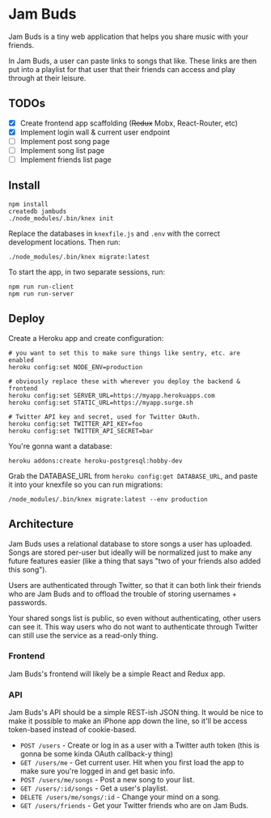 # Jam Buds

Jam Buds is a tiny web application that helps you share music with your friends.

In Jam Buds, a user can paste links to songs that like. These links are then put into a playlist for that user that their friends can access and play through at their leisure.

## TODOs

- [x] Create frontend app scaffolding (~~Redux~~ Mobx, React-Router, etc)
- [x] Implement login wall & current user endpoint
- [ ] Implement post song page
- [ ] Implement song list page
- [ ] Implement friends list page

## Install

```
npm install
createdb jambuds
./node_modules/.bin/knex init
```

Replace the databases in `knexfile.js` and `.env` with the correct development locations. Then run:

```
./node_modules/.bin/knex migrate:latest
```

To start the app, in two separate sessions, run:

```
npm run run-client
npm run run-server
```

## Deploy

Create a Heroku app and create configuration:

```
# you want to set this to make sure things like sentry, etc. are enabled
heroku config:set NODE_ENV=production

# obviously replace these with wherever you deploy the backend & frontend
heroku config:set SERVER_URL=https://myapp.herokuapps.com
heroku config:set STATIC_URL=https://myapp.surge.sh

# Twitter API key and secret, used for Twitter OAuth.
heroku config:set TWITTER_API_KEY=foo
heroku config:set TWITTER_API_SECRET=bar
```

You're gonna want a database:

```
heroku addons:create heroku-postgresql:hobby-dev
```

Grab the DATABASE_URL from `heroku config:get DATABASE_URL`, and paste it into your knexfile so you can run migrations:

```
/node_modules/.bin/knex migrate:latest --env production
```

## Architecture

Jam Buds uses a relational database to store songs a user has uploaded. Songs are stored per-user but ideally will be normalized just to make any future features easier (like a thing that says "two of your friends also added this song").

Users are authenticated through Twitter, so that it can both link their friends who are Jam Buds and to offload the trouble of storing usernames + passwords.

Your shared songs list is public, so even without authenticating, other users can see it. This way users who do not want to authenticate through Twitter can still use the service as a read-only thing.

### Frontend

Jam Buds's frontend will likely be a simple React and Redux app.

### API

Jam Buds's API should be a simple REST-ish JSON thing. It would be nice to make it possible to make an iPhone app down the line, so it'll be access token-based instead of cookie-based.

* `POST /users` - Create or log in as a user with a Twitter auth token (this is gonna be some kinda OAuth callback-y thing)
* `GET /users/me` - Get current user. Hit when you first load the app to make sure you're logged in and get basic info.
* `POST /users/me/songs` - Post a new song to your list.
* `GET /users/:id/songs` - Get a user's playlist.
* `DELETE /users/me/songs/:id` - Change your mind on a song.
* `GET /users/friends` - Get your Twitter friends who are on Jam Buds.